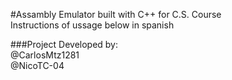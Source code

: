 #Assambly Emulator built with C++ for C.S. Course </br>
Instructions of ussage below in spanish</br>

###Project Developed by:</br>
@CarlosMtz1281</br>
@NicoTC-04</br>
